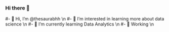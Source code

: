 ### Hi there 👋
#- 👋 Hi, I’m @thesaurabhh \n
#- 👀 I’m interested in learning more about data science \n
#- 🌱 I’m currently learning Data Analytics \n
#- 💞 Working \n
<!--
**thesaurabhh/thesaurabhh** is a ✨ _special_ ✨ repository because its `README.md` (this file) appears on your GitHub profile.

Here are some ideas to get you started:



-->
